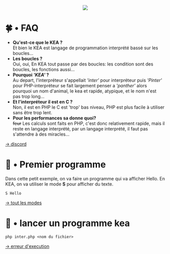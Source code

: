 <p align="center">
    <img src="https://www.zupimages.net/up/22/03/v6rj.png">
</p>

# 🍀 • FAQ

- **Qu'est-ce que le KEA ?**\
Et bien le KEA est langage de programmation interprété bassé sur les boucles...
- **Les boucles ?**\
Oui, oui, En KEA tout passe par des boucles: les condition sont des boucles, les fonctions aussi...
- **Pourquoi *'KEA'* ?**\
Au depart, l'interpréteur s'appellait *'inter'* pour interpréteur puis *'Pinter'* pour PHP-interpréteur se fait largement penser a *'panther'* alors pourquoi un nom d'animal, le kea et rapide, atypique, et le nom n'est pas trop long...
- **Et l'interpréteur il est en C ?**\
Non, il est en PHP le C est 'trop' bas niveau, PHP est plus facile à utiliser sans être trop lent.
- **Pour les performances sa donne quoi?**\
~~feur~~ Les calculs sont faits en PHP, c'est donc relativement rapide, mais il reste en langage interprété, par un langage interprété, il faut pas s'attendre à des miracles...

[→ discord](http://pf4.ddns.net/discord)

# 🥤 • Premier programme

Dans cette petit exemple, on va faire un programme qui va afficher Hello.
En KEA, on va utiliser le mode **S** pour afficher du texte.
```kea
S Hello
```
[→ tout les modes](/doc/modes.md)

# 👾 • lancer un programme kea

```shell
php inter.php <nom du fichier>
```
[→ erreur d'execution](/doc/errors.md)